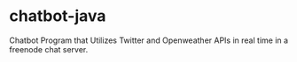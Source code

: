 # chatbot-java
Chatbot Program that Utilizes Twitter and Openweather APIs in real time in a freenode chat server. 

